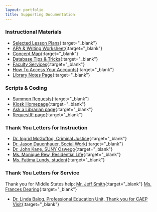 ```yaml
---
layout: portfolio
title: Supporting Documentation
---
```


### Instructional Materials
* [Selected Lesson Plans](https://drive.google.com/drive/folders/0Bw9xytWyXu-8Q2Jrbi1jSHJiTm8?usp=sharing){:target="_blank"}
* [APA & Writing Worksheet](/uploads/artifact_APAWriting.pdf){:target="_blank"}
* [Concept Map](/uploads/artifact_ConceptMap.pdf){:target="_blank"}
* [Database Tips & Tricks](/uploads/artifact_Boolean.pdf){:target="_blank"}
* [Faculty Services](/uploads/artifact_FacultyServices.pdf){:target="_blank"}
* [How To Access Your Accounts](/uploads/artifact_HowToAccess.pdf){:target="_blank"}
* [Library Notes Page](/uploads/artifact_LibraryNotes.pdf){:target="_blank"}

### Scripts & Coding
* [Summon Requests](/uploads/artifact_sRequest.txt){:target="_blank"}
* [Kiosk Homepage](/uploads/artifact_kiosk.txt){:target="_blank"}
* [Ask a Librarian page](/uploads/artifact_ask.txt){:target="_blank"}
* [RequestIt! page](/uploads/artifact_openurl.txt){:target="_blank"}

### Thank You Letters for Instruction
* [Dr. Ingrid McGuffog, Criminal Justice](/uploads/thanks_McGuffog.pdf){:target="_blank"}
* [Dr. Jason Dauenhauer, Social Work](/uploads/thanks_Dauenhauer.pdf){:target="_blank"}
* [Dr. John Kane, SUNY Oswego](/uploads/thanks_Kane.pdf){:target="_blank"}
* [Ms. Monique Rew, Residential Life](/uploads/thanks_Rew.pdf){:target="_blank"}
* [Ms. Fatima Lundy, student](/uploads/thanks_Lundy.pdf){:target="_blank"} 

### Thank You Letters for Service
Thank you for Middle States help: [Mr. Jeff Smith](/uploads/thanks_SmithMS.pdf){:target="_blank"} [Ms. Frances Dearing](/uploads/thanks_Dearing.pdf){:target="_blank"}
* [Dr. Linda Balog, Professional Education Unit, Thank you for CAEP Visit](/uploads/thanks_Balog.pdf){:target="_blank"}